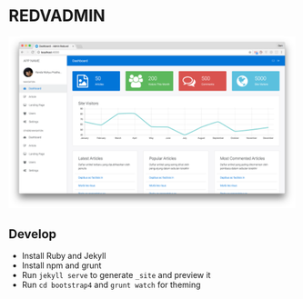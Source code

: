 # REDVADMIN

![REDVADMIN][screenshot]

## Develop
- Install Ruby and Jekyll
- Install npm and grunt
- Run `jekyll serve` to generate `_site` and preview it
- Run `cd bootstrap4` and `grunt watch` for theming

[screenshot]: sc.png
